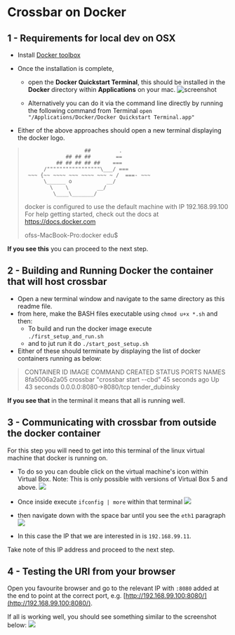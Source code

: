 # Crossbar on Docker

## 1 - Requirements for local dev on OSX

- Install [Docker toolbox](https://www.docker.com/docker-toolbox)
- Once the installation is complete, 
	- open the **Docker Quickstart Terminal**, this should be installed in the **Docker** directory within **Applications** on your mac. ![screenshot](https://s3-eu-west-1.amazonaws.com/uploads-eu.hipchat.com/30565/816445/GfzEUkIpd0FOlyU/Screen%20Shot%202015-12-14%20at%2013.29.02.png)

	- Alternatively you can do it via the command line directly by running the following command from Terminal `open "/Applications/Docker/Docker Quickstart Terminal.app"` 

- Either of the above approaches should open a new terminal displaying the docker logo. 

>
>
>                        ##         .
>                  ## ## ##        ==
>               ## ## ## ## ##    ===
>           /"""""""""""""""""\___/ ===
>      ~~~ {~~ ~~~~ ~~~ ~~~~ ~~~ ~ /  ===- ~~~
>           \______ o           __/
>             \    \         __/
>              \____\_______/
>
>
>docker is configured to use the default machine with IP 192.168.99.100
>For help getting started, check out the docs at https://docs.docker.com
>
>ofss-MacBook-Pro:docker edu$ 

**If you see this** you can proceed to the next step.

## 2 - Building and Running Docker the container that will host crossbar

- Open a new terminal window and navigate to the same directory as this readme file. 
- from here, make the BASH files executable using `chmod u+x *.sh` and then:
	- To build and run the docker image execute `./first_setup_and_run.sh`
	- and to jut run it do `./start_post_setup.sh`
- Either of these should terminate by displaying the list of docker containers running as below:

>CONTAINER ID        IMAGE               COMMAND                  CREATED             STATUS              PORTS                    NAMES
>8fa5006a2a05        crossbar            "crossbar start --cbd"   45 seconds ago      Up 43 seconds       0.0.0.0:8080->8080/tcp   tender_dubinsky

**If you see that** in the terminal it means that all is running well.

## 3 - Communicating with crossbar from outside the docker container

For this step you will need to get into this terminal of the linux virtual machine that docker is running on.

- To do so you can double click on the virtual machine's icon within Virtual Box. Note: This is only possible with versions of Virtual Box 5 and above.
![](https://s3-eu-west-1.amazonaws.com/uploads-eu.hipchat.com/30565/816445/z4dxpz68QnovhLc/Screen%20Shot%202015-12-14%20at%2013.49.33.png)

- Once inside execute `ifconfig | more` within that terminal
![](https://s3-eu-west-1.amazonaws.com/uploads-eu.hipchat.com/30565/816445/5PLXrE1VZURtwhq/Screen%20Shot%202015-12-14%20at%2015.26.42.png)

- then navigate down with the space bar until you see the `eth1` paragraph
![](https://s3-eu-west-1.amazonaws.com/uploads-eu.hipchat.com/30565/816445/g32USeIRw7OMsKk/Screen%20Shot%202015-12-14%20at%2015.27.00.png)

- In this case the IP that we are interested in is `192.168.99.11`.

Take note of this IP address and proceed to the next step.

## 4 - Testing the URI from your browser

Open you favourite browser and go to the relevant IP with `:8080` added at the end to point at the correct port, e.g. [http://192.168.99.100:8080/](http://192.168.99.100:8080/).

If all is working well, you should see something similar to the screenshot below:
![](https://s3-eu-west-1.amazonaws.com/uploads-eu.hipchat.com/30565/816445/B6b6ARQcs76qygc/Screen%20Shot%202015-12-14%20at%2015.27.35.png)

